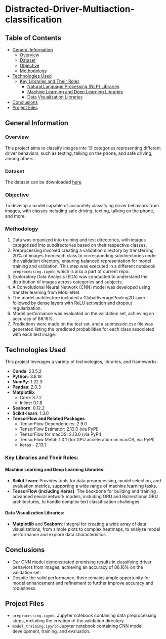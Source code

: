 # Distracted-Driver-Multiaction-classification

## Table of Contents
* [General Information](#general-information)
  * [Overview](#overview)
  * [Dataset](#dataset)
  * [Objective](#objective)
  * [Methodology](#methodology)
* [Technologies Used](#technologies-used)
  * [Key Libraries and Their Roles](#key-libraries-and-their-roles)
    * [Natural Language Processing (NLP) Libraries](#natural-language-processing-nlp-libraries)
    * [Machine Learning and Deep Learning Libraries](#machine-learning-and-deep-learning-libraries)
    * [Data Visualization Libraries](#data-visualization-libraries)
* [Conclusions](#conclusions)
* [Project Files](#project-files)

## General Information

### Overview
This project aims to classify images into 10 categories representing different driver behaviors, such as texting, talking on the phone, and safe driving, among others.

### Dataset
The dataset can be downloaded [here](https://www.dropbox.com/s/0vyzjcqsdl6cqi2/state-farm-distracted-driver-detection.zip?dl=0).

### Objective
To develop a model capable of accurately classifying driver behaviors from images, with classes including safe driving, texting, talking on the phone, and more.

### Methodology
1. Data was organized into training and test directories, with images categorized into subdirectories based on their respective classes.
3. Preprocessing involved creating a validation directory by transferring 20% of images from each class to corresponding subdirectories under the validation directory, ensuring balanced representation for model training and validation. This step was executed in a different notebook `preprocessing.ipynb`, which is also a part of current repo.
4. Exploratory Data Analysis (EDA) was conducted to understand the distribution of images across categories and subjects.
5. A Convolutional Neural Network (CNN) model was developed using transfer learning from MobileNet.
6. The model architecture included a GlobalAveragePooling2D layer followed by dense layers with ReLU activation and dropout regularization.
7. Model performance was evaluated on the validation set, achieving an accuracy of 86.16%.
8. Predictions were made on the test set, and a submission.csv file was generated listing the predicted probabilities for each class associated with each test image.

## Technologies Used

This project leverages a variety of technologies, libraries, and frameworks:

- **Conda**: 23.5.2
- **Python**: 3.8.18
- **NumPy**: 1.22.3
- **Pandas**: 2.0.3
- **Matplotlib**:
  - Core: 3.7.2
  - Inline: 0.1.6
- **Seaborn**: 0.12.2
- **Scikit-learn**: 1.3.0
- **TensorFlow and Related Packages**:
  - TensorFlow Dependencies: 2.9.0
  - TensorFlow Estimator: 2.13.0 (via PyPI)
  - TensorFlow for macOS: 2.13.0 (via PyPI)
  - TensorFlow Metal: 1.0.1 (for GPU acceleration on macOS, via PyPI)
  - keras - 2.13.1 

### Key Libraries and Their Roles:

#### Machine Learning and Deep Learning Libraries:
- **Scikit-learn**: Provides tools for data preprocessing, model selection, and evaluation metrics, supporting a wide range of machine learning tasks.
- **TensorFlow (including Keras)**: The backbone for building and training advanced neural network models, including GRU and Bidirectional GRU architectures, to handle complex text classification challenges.

#### Data Visualization Libraries:
- **Matplotlib** and **Seaborn**: Integral for creating a wide array of data visualizations, from simple plots to complex heatmaps, to analyze model performance and explore data characteristics.


## Conclusions
- Our CNN model demonstrated promising results in classifying driver behaviors from images, achieving an accuracy of 86.16% on the validation set.
- Despite the solid performance, there remains ample opportunity for model enhancement and refinement to further improve accuracy and robustness.

## Project Files
- `preprocessing.ipynb`: Jupyter notebook containing data preprocessing steps, including the creation of the validation directory.
- `model_training.ipynb`: Jupyter notebook containing CNN model development, training, and evaluation.
